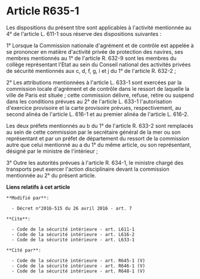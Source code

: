 # Article R635-1

Les dispositions du présent titre sont applicables à l'activité mentionnée au 4° de l'article L. 611-1 sous réserve des
dispositions suivantes : 

1° Lorsque la Commission nationale d'agrément et de contrôle est appelée à se prononcer en matière d'activité privée de
protection des navires, ses membres mentionnés au 1° de l'article R. 632-9 sont les membres du collège représentant l'Etat au
sein du Conseil national des activités privées de sécurité mentionnés aux c, d, f, g, i et j du 1° de l'article R. 632-2 ; 

2° Les attributions mentionnées à l'article L. 633-1 sont exercées par la commission locale d'agrément et de contrôle dans le
ressort de laquelle la ville de Paris est située ; cette commission délivre, refuse, retire ou suspend dans les conditions
prévues au 2° de l'article L. 633-1 l'autorisation d'exercice provisoire et la carte provisoire prévues, respectivement, au
second alinéa de l'article L. 616-1 et au premier alinéa de l'article L. 616-2. 

Les deux préfets mentionnés au b du 1° de l'article R. 633-2 sont remplacés au sein de cette commission par le secrétaire
général de la mer ou son représentant et par un préfet de département du ressort de la commission autre que celui mentionné
au a du 1° du même article, ou son représentant, désigné par le ministre de l'intérieur ; 

3° Outre les autorités prévues à l'article R. 634-1, le ministre chargé des transports peut exercer l'action disciplinaire
devant la commission mentionnée au 2° du présent article.

**Liens relatifs à cet article**

	**Modifié par**:

	  - Décret n°2016-515 du 26 avril 2016 - art. 7

	**Cite**:

	  - Code de la sécurité intérieure - art. L611-1
	  - Code de la sécurité intérieure - art. L616-2
	  - Code de la sécurité intérieure - art. L633-1

	**Cité par**:

	  - Code de la sécurité intérieure - art. R645-1 (V)
	  - Code de la sécurité intérieure - art. R646-1 (V)
	  - Code de la sécurité intérieure - art. R648-1 (V)

